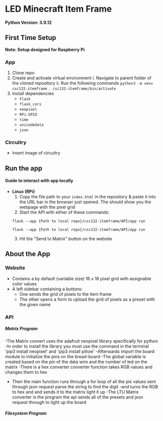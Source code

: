 # LED Minecraft Item Frame
**Python Version: 3.9.12**
## First Time Setup
**Note: Setup designed for Raspberry Pi**
### App
1. Clone repo
2. Create and activate virtual environment
   i. Navigate to parent folder of the cloned repository 
   ii. Run the following commands 
        ```python3 -m venv csc132-itemframe```
            ```. csc132-itemframe/bin/activate```
3. Install dependencies
   - ```Flask```
   - ```flask_cors``` 
   - ```neopixel```
   - ```RPi.GPIO```
   - ```time```
   - ```unicodedata```
   - ```json```

### Circuitry
- Insert image of circuitry
## Run the app
#### Guide to interact with app locally
- **Linux (RPi)**
    1. Copy the file path to your ```index.html``` in the repository & paste it into the URL bar in the browser just opened. The should show you the webpage with the pixel grid
    2. Start the API with either of these commands:
    ```
    flask --app {Path to local repo}/csc132-itemframe/API/app run
    ```
    ```
    flask --app {Path to local repo}/csc132-itemframe/API/app run
    ```
    3. Hit the "Send to Matrix" button on the website

## About the App
### Website
- Contains a by default (variable size) 16 x 16 pixel grid with assignable color values
- A left sidebar containing a buttons:
  - One sends the grid of pixels to the item frame
  - The other opens a form to upload the grid of pixels as a preset with the given name

### API
##### Matrix Program
-The Matrix convert uses the adafruit neopixel library specifically for python
-In order to install the library you must use the command in the terminal 'pip3 install neopixel' and 'pip3 install pillow'
-Afterwards import the board module to initialize the pins on the bread-board
-The global variable is created based on the pin of the data wire and the number of led on the matrix
-There is a hex converter converter function takes RGB values and changes them to hex
- Then the main function runs through a for loop of all the pix values sent through json request parse the string to find the digit
-and turns the RGB to hex and and sends it to the matrix light it up
-The LTU Matrix converter is the program the api sends all of the presets and json request through to light up the board
##### Filesystem Program
